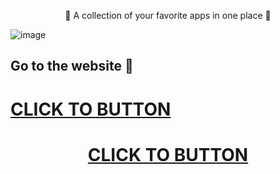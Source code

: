 <p align="center">
💜 A collection of your favorite apps in one place 💜
</p>

![image](https://github.com/Eliaz7/We-Softing-All-Soft-For-You/assets/97999125/9ddf37e2-a6d2-43b4-88b8-6e01d0e35168)


## Go to the website 💜


# [CLICK TO BUTTON](https://www.wesofting.com/)

[<h1 align="center">__CLICK TO BUTTON__</h1>](https://www.wesofting.com/)

